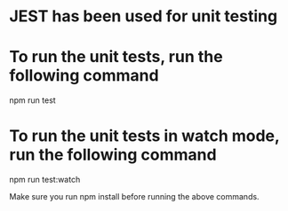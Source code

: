 # JEST has been used for unit testing

# To run the unit tests, run the following command
npm run test

# To run the unit tests in watch mode, run the following command
npm run test:watch

Make sure you run npm install before running the above commands.